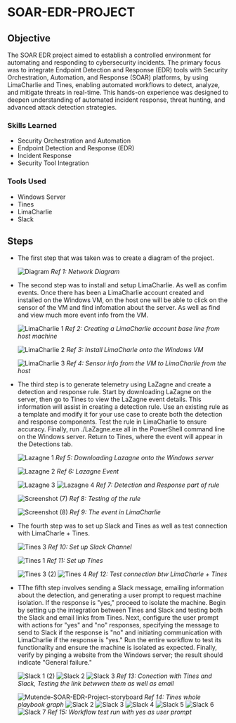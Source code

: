 # SOAR-EDR-PROJECT

## Objective

The SOAR EDR project aimed to establish a controlled environment for automating and responding to cybersecurity incidents. The primary focus was to integrate Endpoint Detection and Response (EDR) tools with Security Orchestration, Automation, and Response (SOAR) platforms, by using LimaCharlie and Tines, enabling automated workflows to detect, analyze, and mitigate threats in real-time. This hands-on experience was designed to deepen understanding of automated incident response, threat hunting, and advanced attack detection strategies.

### Skills Learned
- Security Orchestration and Automation
- Endpoint Detection and Response (EDR)
- Incident Response
- Security Tool Integration
### Tools Used
- Windows Server
- Tines
- LimaCharlie
- Slack

## Steps
- The first step that was taken was to create a diagram of the project.

  ![Diagram](https://github.com/user-attachments/assets/3b7aca6d-597b-4c3c-bb03-4e44ec90f4f0)
   *Ref 1: Network Diagram*

- The second step was to install and setup LimaCharlie. As well as confim events. Once there has been a LimaCharlie account created and installed on the Windows VM, on the host one will be able to click on the sensor of the VM and find infomation about the server. As well as find and view much more event info from the VM.

  ![LimaCharlie 1](https://github.com/user-attachments/assets/1f026962-2d8d-41bc-b180-eb4e0174f4c6)
  *Ref 2: Creating a LimaCharlie account base line from host machine*

  ![LimaCharlie 2](https://github.com/user-attachments/assets/06c0e98d-a20f-4b78-a2e9-168e9c0e7bc4)
  *Ref 3: Install LimaCharle onto the Windows VM*

  ![LimaCharlie 3](https://github.com/user-attachments/assets/7f94fdf6-ccf4-4368-83fa-972a28293dbf)
 *Ref 4: Sensor info from the VM to LimaCharlie from the host*

- The third step is to generate telemetry using LaZagne and create a detection and response rule. Start by downloading LaZagne on the server, then go to Tines to view the LaZagne event details. This information will assist in creating a detection rule. Use an existing rule as a template and modify it for your use case to create both the detection and response components. Test the rule in LimaCharlie to ensure accuracy. Finally, run ./LaZagne.exe all in the PowerShell command line on the Windows server. Return to Tines, where the event will appear in the Detections tab.
  
  ![Lazagne 1](https://github.com/user-attachments/assets/d44bb59e-b140-4c7e-8db4-4e366f24ed31)
  *Ref 5: Downloading Lazagne onto the Windows server*

  ![Lazagne 2](https://github.com/user-attachments/assets/44b10564-1641-4d16-b593-c38610c534b1)
  *Ref 6: Lazagne Event*

  ![Lazagne 3](https://github.com/user-attachments/assets/e958d0a4-f73c-43be-a449-733df96268d6)
  ![Lazagne 4](https://github.com/user-attachments/assets/7c4c2596-c789-43f4-a0cf-84056a2df6c5)
  *Ref 7: Detection and Response part of rule*

  ![Screenshot (7)](https://github.com/user-attachments/assets/bbd2c603-075f-4587-807b-21605d0bef6f)
  *Ref 8: Testing of the rule*

  ![Screenshot (8)](https://github.com/user-attachments/assets/462a6440-a86a-40d0-85f2-daeb81e306b3)
  *Ref 9: The event in LimaCharlie*

- The fourth step was to set up Slack and Tines as well as test connection with LimaCharle + Tines.

  ![Tines 3](https://github.com/user-attachments/assets/afaad2b7-dda0-4c21-b9d6-e8f8dd8bfa95)
  *Ref 10: Set up Slack Channel*
  
  ![Tines 1](https://github.com/user-attachments/assets/aa3a961d-6c38-4aaf-b249-34498c654f63)
  *Ref 11: Set up Tines*

  ![Tines 3 (2)](https://github.com/user-attachments/assets/69c771d2-f1eb-4aaa-b395-b7d6dcae4f87)
  ![Tines 4](https://github.com/user-attachments/assets/e33cf832-5ac5-42b0-9db5-0be51269a84a)
  *Ref 12: Test connection btw LimaCharle + Tines*

- TThe fifth step involves sending a Slack message, emailing information about the detection, and generating a user prompt to request machine isolation. If the response is "yes," proceed to isolate the machine. Begin by setting up the integration between Tines and Slack and testing both the Slack and email links from Tines. Next, configure the user prompt with actions for "yes" and "no" responses, specifying the message to send to Slack if the response is "no" and initiating communication with LimaCharlie if the response is "yes." Run the entire workflow to test its functionality and ensure the machine is isolated as expected. Finally, verify by pinging a website from the Windows server; the result should indicate "General failure."
  
  ![Slack 1 (2)](https://github.com/user-attachments/assets/38a44b69-20cd-4836-9b2a-8e6a8b17285d)
  ![Slack 2](https://github.com/user-attachments/assets/b0eed4bf-e02e-474c-bf87-966ffd475238)
  ![Slack 3](https://github.com/user-attachments/assets/981d18cc-93a5-402d-9742-05bf45e1f499)
  *Ref 13: Conection with Tines and Slack, Testing the link betwwen them as well as email*

  ![Mutende-SOAR-EDR-Project-storyboard](https://github.com/user-attachments/assets/c5e27be9-9dff-4d18-9d78-158a621fc207)
  *Ref 14: Tines whole playbook graph*
  ![Slack 2](https://github.com/user-attachments/assets/b0eed4bf-e02e-474c-bf87-966ffd475238)
  ![Slack 3](https://github.com/user-attachments/assets/981d18cc-93a5-402d-9742-05bf45e1f499)
  ![Slack 4](https://github.com/user-attachments/assets/881fe428-0178-4a71-9891-c1b539774061)
  ![Slack 5](https://github.com/user-attachments/assets/0942cf80-6025-44be-8910-0517fd7af277)
  ![Slack 6](https://github.com/user-attachments/assets/be355f01-2a11-4f60-a871-25530d03a261)
  ![Slack 7](https://github.com/user-attachments/assets/3656f427-bd29-49ae-8314-00603d94c482)
  *Ref 15: Workflow test run with yes as user prompt*
